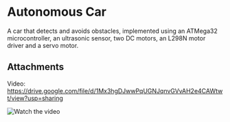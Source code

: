 # Autonomous Car



A car that detects and avoids obstacles, implemented using an ATMega32 microcontroller, an ultrasonic sensor, two DC motors, an L298N motor driver and a servo motor. 

## Attachments

  Video: 
  https://drive.google.com/file/d/1Mx3hgDJwwPqUGNJqnvGVvAH2e4CAWtwt/view?usp=sharing

![Watch the video](https://1drv.ms/v/s!ArBWtXyU0erZgljY6cfNbWy_feZh?e=08bkU4)
